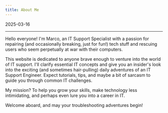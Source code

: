 ```yaml
---
title: About Me
---
```

2025-03-16

---

Hello everyone!
I'm Marco, an IT Support Specialist with a passion for repairing (and occasionally breaking, just for fun!) tech stuff and rescuing users who seem perpetually at war with their computers.

This website is dedicated to anyone brave enough to venture into the world of IT support. I'll clarify essential IT concepts and give you an insider's look into the exciting (and sometimes hair-pulling) daily adventures of an IT Support Engineer. Expect tutorials, tips, and maybe a bit of sarcasm to guide you through common IT challenges.

My mission? To help you grow your skills, make technology less intimidating, and perhaps even lure you into a career in IT.

Welcome aboard, and may your troubleshooting adventures begin!